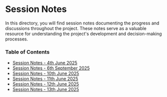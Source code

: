 # Session Notes
In this directory, you will find session notes documenting the progress and discussions throughout the project. These notes serve as a valuable resource for understanding the project's development and decision-making processes.
### Table of Contents
- [Session Notes - 4th June 2025](https://github.com/plochoidysis-ojwege/Industrial-Panel-Design/blob/main/Documentation/Session%20notes/Session%20notes-4th%20june%202025.md)
- [Session Notes - 6th September 2025](https://github.com/plochoidysis-ojwege/Industrial-Panel-Design/blob/main/Documentation/Session%20notes/Session%20notes-6th%20june%202025.md)
- [Session Notes - 10th June 2025](https://github.com/plochoidysis-ojwege/Industrial-Panel-Design/blob/main/Documentation/Session%20notes/Session%20Notes-10th%20June%202025.md)
- [Session Notes - 11th June 2025]()
- [Session Notes - 12th June 2025]()
- [Session Notes - 13th June 2025]()
